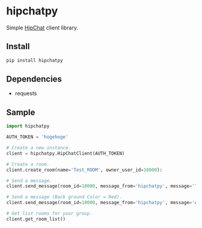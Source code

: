 # hipchatpy

Simple [HipChat](https://www.hipchat.com) client library.

## Install

```python
pip install hipchatpy
```

## Dependencies

- requests

## Sample

```python
import hipchatpy

AUTH_TOKEN = 'hogehoge'

# Create a new instance.
client = hipchatpy.HipChatClient(AUTH_TOKEN)

# Create a room.
client.create_room(name='Test_ROOM', owner_user_id=10000):

# Send a message.
client.send_message(room_id=10000, message_from='hipchatpy', message='Test Message')

# Send a message (Back ground Color = Red).
client.send_message(room_id=10000, message_from='hipchatpy', message='Alert', color='red')

# Get list rooms for your group.
client.get_room_list()
```

